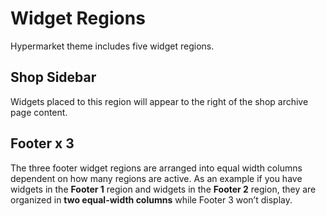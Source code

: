 # Widget Regions

Hypermarket theme includes five widget regions.

## Shop Sidebar

Widgets placed to this region will appear to the right of the shop archive page content.

## Footer x 3

The three footer widget regions are arranged into equal width columns dependent on how many regions are active.
As an example if you have widgets in the **Footer 1** region and widgets in the **Footer 2** region, they are organized in **two equal-width columns** while Footer 3 won’t display.
